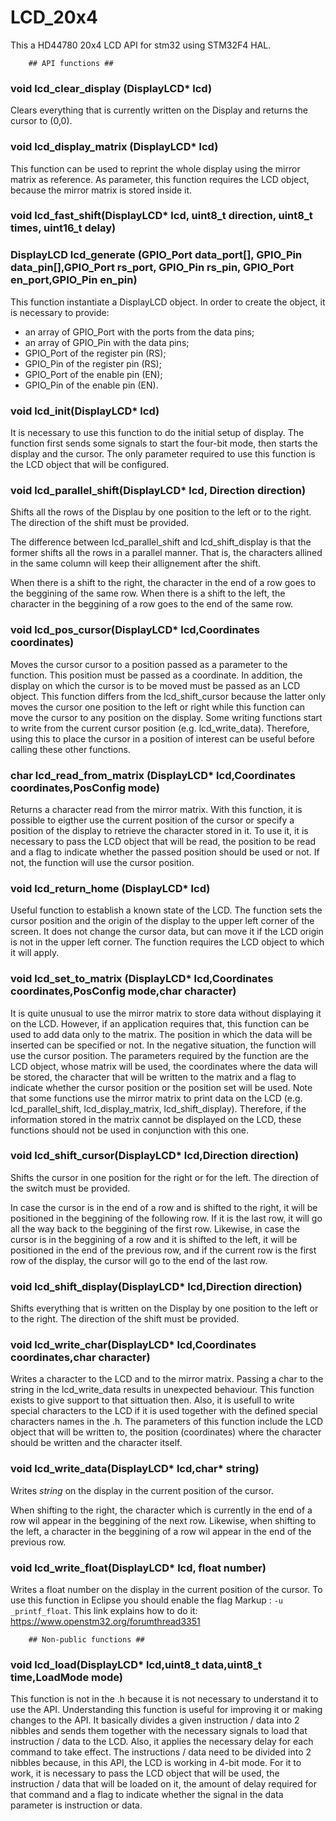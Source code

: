 # LCD_20x4
This a HD44780 20x4 LCD API for stm32 using STM32F4 HAL.

        ## API functions ## 

### void lcd_clear_display (DisplayLCD* lcd)
Clears everything that is currently written on the Display and returns the cursor to (0,0).

### void lcd_display_matrix (DisplayLCD* lcd)
This function can be used to reprint the whole display using the mirror matrix as reference. As parameter, this function requires the LCD object, because the mirror matrix is stored inside it.

### void lcd_fast_shift(DisplayLCD* lcd, uint8_t direction, uint8_t times, uint16_t delay)

### DisplayLCD lcd_generate (GPIO_Port data_port[], GPIO_Pin data_pin[],GPIO_Port rs_port, GPIO_Pin rs_pin, GPIO_Port en_port,GPIO_Pin en_pin)
This function instantiate a DisplayLCD object. In order to create the object, it is necessary to provide:
* an array of GPIO_Port with the ports from the data pins;
* an array of GPIO_Pin with the data pins;
* GPIO_Port of the register pin (RS);
* GPIO_Pin of the register pin (RS);
* GPIO_Port of the enable pin (EN);
* GPIO_Pin of the enable pin (EN).

### void lcd_init(DisplayLCD* lcd)
It is necessary to use this function to do the initial setup of display. The function first sends some signals to start the four-bit mode, then starts the display and the cursor. The only parameter required to use this function is the LCD object that will be configured.

### void lcd_parallel_shift(DisplayLCD* lcd, Direction direction)
Shifts all the rows of the Displau by one position to the left or to the right. The direction of the shift must be provided.

The difference between lcd_parallel_shift and lcd_shift_display is that the former shifts all the rows in a parallel manner. That is, the characters allined in the same column will keep their allignement after the shift.

When there is a shift to the right, the character in the end of a row goes to the beggining of the same row. When there is a shift to the left, the character in the beggining of a row goes to the end of the same row.

### void lcd_pos_cursor(DisplayLCD* lcd,Coordinates coordinates)
Moves the cursor cursor to a position passed as a parameter to the function. This position must be passed as a coordinate. In addition, the display on which the cursor is to be moved must be passed as an LCD object. This function differs from the lcd_shift_cursor because the latter only moves the cursor one position to the left or right while this function can move the cursor to any position on the display. Some writing functions start to write from the current cursor position (e.g. lcd_write_data). Therefore, using this to place the cursor in a position of interest can be useful before calling these other functions.

### char lcd_read_from_matrix (DisplayLCD* lcd,Coordinates coordinates,PosConfig mode)
Returns a character read from the mirror matrix. With this function, it is possible to eigther use the current position of the cursor or specify a position of the display to retrieve the character stored in it. To use it, it is necessary to pass the LCD object that will be read, the position to be read and a flag to indicate whether the passed position should be used or not. If not, the function will use the cursor position.

### void lcd_return_home (DisplayLCD* lcd)
Useful function to establish a known state of the LCD. The function sets the cursor position and the origin of the display to the upper left corner of the screen. It does not change the cursor data, but can move it if the LCD origin is not in the upper left corner. The function requires the LCD object to which it will apply.

### void lcd_set_to_matrix (DisplayLCD* lcd,Coordinates coordinates,PosConfig mode,char character)
It is quite unusual to use the mirror matrix to store data without displaying it on the LCD. However, if an application requires that, this function can be used to add data only to the matrix. The position in which the data will be inserted can be specified or not. In the negative situation, the function will use the cursor position. The parameters required by the function are the LCD object, whose matrix will be used, the coordinates where the data will be stored, the character that will be written to the matrix and a flag to indicate whether the cursor position or the position set will be used. Note that some functions use the mirror matrix to print data on the LCD (e.g. lcd_parallel_shift, lcd_display_matrix, lcd_shift_display). Therefore, if the information stored in the matrix cannot be displayed on the LCD, these functions should not be used in conjunction with this one.

### void lcd_shift_cursor(DisplayLCD* lcd,Direction direction)
Shifts the cursor in one position for the right or for the left. The direction of the switch must be provided. 

In case the cursor is in the end of a row and is shifted to the right, it will be positioned in the beggining of the following row. If it is the last row, it will go all the way back to the beggining of the first row. Likewise, in case the cursor is in the beggining of a row and it is shifted to the left, it will be positioned in the end of the previous row, and if the current row is the first row of the display, the cursor will go to the end of the last row.

### void lcd_shift_display(DisplayLCD* lcd,Direction direction)
Shifts everything that is written on the Display by one position to the left or to the right. The direction of the shift must be provided. 

### void lcd_write_char(DisplayLCD* lcd,Coordinates coordinates,char character)
Writes a character to the LCD and to the mirror matrix. Passing a char to the string in the lcd_write_data results in unexpected behaviour. This function exists to give support to that sittuation then. Also, it is usefull to write special characters to the LCD if it is used together with the defined special characters names in the .h. The parameters of this function include the LCD object that will be written to, the position (coordinates) where the character should be written and the character itself.

### void lcd_write_data(DisplayLCD* lcd,char* string)
Writes *string* on the display in the current position of the cursor.

When shifting to the right, the character which is currently in the end of a row wil appear in the beggining of the next row. Likewise, when shifting to the left, a character in the beggining of a row wil appear in the end of the previous row.

### void lcd_write_float(DisplayLCD* lcd, float number)
Writes a float number on the display in the current position of the cursor. To use this function in Eclipse you should enable the flag Markup : `-u _printf_float`. This link explains how to do it: https://www.openstm32.org/forumthread3351

        ## Non-public functions ##

### void lcd_load(DisplayLCD* lcd,uint8_t data,uint8_t time,LoadMode mode)
This function is not in the .h because it is not necessary to understand it to use the API. Understanding this function is useful for improving it or making changes to the API. It basically divides a given instruction / data into 2 nibbles and sends them together with the necessary signals to load that instruction / data to the LCD. Also, it applies the necessary delay for each command to take effect. The instructions / data need to be divided into 2 nibbles because, in this API, the LCD is working in 4-bit mode. For it to work, it is necessary to pass the LCD object that will be used, the instruction / data that will be loaded on it, the amount of delay required for that command and a flag to indicate whether the signal in the data parameter is instruction or data.

